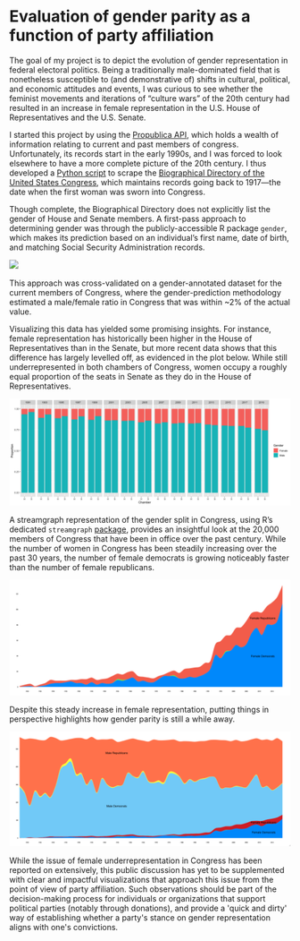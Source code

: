 # Evaluation of gender parity as a function of party affiliation

The goal of my project is to depict the evolution of gender representation in federal electoral politics. Being a traditionally male-dominated field that is nonetheless susceptible to (and demonstrative of) shifts in cultural, political, and economic attitudes and events, I was curious to see whether the feminist movements and iterations of “culture wars” of the 20th century had resulted in an increase in female representation in the U.S. House of Representatives and the U.S. Senate.

I started this project by using the [Propublica API](https://projects.propublica.org/api-docs/congress-api/members/), which holds a wealth of information relating to current and past members of congress. Unfortunately, its records start in the early 1990s, and I was forced to look elsewhere to have a more complete picture of the 20th century. I thus developed a [Python script](https://github.com/thomatou/data_incubator/blob/master/biography_congress_scraping_cleaning.ipynb) to scrape the [Biographical Directory of the United States Congress](http://bioguide.congress.gov/biosearch/biosearch1.asp), which maintains records going back to 1917—the date when the first woman was sworn into Congress. 

Though complete, the Biographical Directory does not explicitly list the gender of House and Senate members. A first-pass approach to determining gender was through the publicly-accessible R package `gender`, which makes its prediction based on an individual’s first name, date of birth, and matching Social Security Administration records.

![](/visuals/process_visual.png)

This approach was cross-validated on a gender-annotated dataset for the current members of Congress, where the gender-prediction methodology estimated a male/female ratio in Congress that was within ~2% of the actual value.

Visualizing this data has yielded some promising insights. For instance, female representation has historically been higher in the House of Representatives than in the Senate, but more recent data shows that this difference has largely levelled off, as evidenced in the plot below. While still underrepresented in both chambers of Congress, women occupy a roughly equal proportion of the seats in Senate as they do in the House of Representatives.

![](/visuals/Stacked_bar_chart.png)

A streamgraph representation of the gender split in Congress, using R’s dedicated `streamgraph` [package](https://github.com/hrbrmstr/streamgraph), provides an insightful look at the 20,000 members of Congress that have been in office over the past century. While the number of women in Congress has been steadily increasing over the past 30 years, the number of female democrats is growing noticeably faster than the number of female republicans.

![](/visuals/women_by_party_streamgraph.png)

Despite this steady increase in female representation, putting things in perspective highlights how gender parity is still a while away.

![](/visuals/total_streamgraph.png)

While the issue of female underrepresentation in Congress has been reported on extensively, this public discussion has yet to be supplemented with clear and impactful visualizations that approach this issue from the point of view of party affiliation. Such observations should be part of the decision-making process for individuals or organizations that support political parties (notably through donations), and provide a 'quick and dirty' way of establishing whether a party's stance on gender representation aligns with one's convictions.
